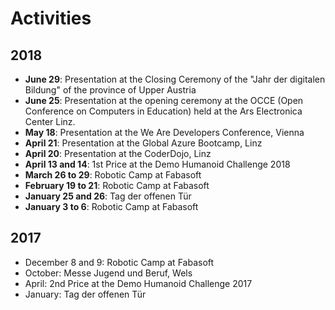 # Activities

## 2018
- **June 29**: Presentation at the Closing Ceremony of the "Jahr der digitalen Bildung" of the province of Upper Austria
- **June 25**: Presentation at the opening ceremony at the OCCE (Open Conference on Computers in Education) held at the Ars Electronica Center Linz.
- **May 18**: Presentation at the We Are Developers Conference, Vienna
- **April 21**: Presentation at the Global Azure Bootcamp, Linz
- **April 20**: Presentation at the CoderDojo, Linz
- **April 13 and 14**: 1st Price at the Demo Humanoid Challenge 2018
- **March 26 to 29**: Robotic Camp at Fabasoft
- **February 19 to 21**: Robotic Camp at Fabasoft
- **January 25 and 26**: Tag der offenen Tür
- **January 3 to 6**: Robotic Camp at Fabasoft

## 2017
- December 8 and 9: Robotic Camp at Fabasoft
- October: Messe Jugend und Beruf, Wels
- April: 2nd Price at the Demo Humanoid Challenge 2017
- January: Tag der offenen Tür
